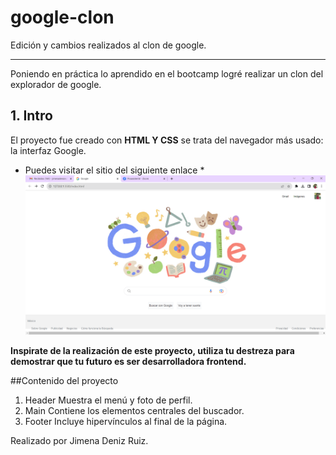 # google-clon
Edición y cambios realizados al clon de google. 
***
Poniendo en práctica lo aprendido en el bootcamp logré realizar un clon del explorador de google.
## 1. Intro
El proyecto fue creado con  **HTML Y CSS** se trata del navegador más usado: la interfaz Google. 
* Puedes visitar el sitio del siguiente enlace 
*![alt text](/imagenes/captura-clon.png)

**Inspirate de la realización de este proyecto, utiliza tu destreza para demostrar que tu futuro es ser desarrolladora frontend.**


##Contenido del proyecto
1. Header
   Muestra el menú y foto de perfil.
2. Main
   Contiene los elementos centrales del buscador.
3. Footer
   Incluye hipervínculos al final de la página.

Realizado por Jimena Deniz Ruiz. 

